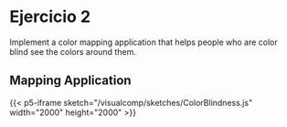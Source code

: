 # Ejercicio 2

Implement a color mapping application that helps people who are color blind see the colors around them.

## Mapping Application

{{< p5-iframe sketch="/visualcomp/sketches/ColorBlindness.js" width="2000" height="2000" >}}